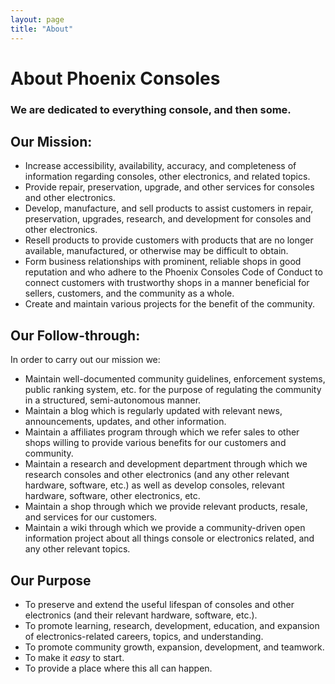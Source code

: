 ```yaml
---
layout: page
title: "About"
---
```


# About Phoenix Consoles

### We are dedicated to everything console, and then some.

## Our Mission:

- Increase accessibility, availability, accuracy, and completeness of information regarding consoles, other electronics, and related topics.
- Provide repair, preservation, upgrade, and other services for consoles and other electronics.
- Develop, manufacture, and sell products to assist customers in repair, preservation, upgrades, research, and development for consoles and other electronics.
- Resell products to provide customers with products that are no longer available, manufactured, or otherwise may be difficult to obtain.
- Form business relationships with prominent, reliable shops in good reputation and who adhere to the Phoenix Consoles Code of Conduct to connect customers with trustworthy shops in a manner beneficial for sellers, customers, and the community as a whole.
- Create and maintain various projects for the benefit of the community.



## Our Follow-through:

In order to carry out our mission we:

- Maintain well-documented community guidelines, enforcement systems, public ranking system, etc. for the purpose of regulating the community in a structured, semi-autonomous manner.
- Maintain a blog which is regularly updated with relevant news, announcements, updates, and other information.
- Maintain a affiliates program through which we refer sales to other shops willing to provide various benefits for our customers and community.
- Maintain a research and development department through which we research consoles and other electronics (and any other relevant hardware, software, etc.) as well as develop consoles, relevant hardware, software, other electronics, etc.
- Maintain a shop through which we provide relevant products, resale, and services for our customers.
- Maintain a wiki through which we provide a community-driven open information project about all things console or electronics related, and any other relevant topics.

## Our Purpose

- To preserve and extend the useful lifespan of consoles and other electronics (and their relevant hardware, software, etc.).
- To promote learning, research, development, education, and expansion of electronics-related careers, topics, and understanding.
- To promote community growth, expansion, development, and teamwork.
- To make it *easy* to start.
- To provide a place where this all can happen.